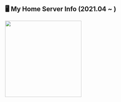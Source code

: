 ## 🖥️ My Home Server Info (2021.04 ~ )
<div style="float:left;margin:0 10px 10px 0" markdown="1">
  <img src="https://user-images.githubusercontent.com/49547202/171854338-80a35bb9-d7ec-4b40-a511-f8523852edd3.png" width="250" />
</div>
